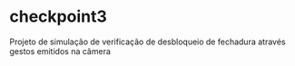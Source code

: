 # checkpoint3

Projeto de simulação de verificação de desbloqueio de fechadura através gestos emitidos na câmera 

